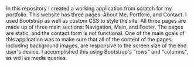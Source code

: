 In this repository I created a working application from scratch for my portfolio. This website has three pages: About Me, Portfolio, and Contact. I used Bootstrap as well as custom CSS to style the site. All three pages are made up of three main sections: Navigation, Main, and Footer. The pages are static, and the contact form is not functional. One of the main goals of this application was to make sure that all of the content of the pages, including background images, are responsive to the screen size of the end user's device. I accomplished this using Bootstrap's "rows" and "columns", as well as media queries.
